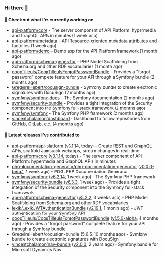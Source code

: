 ### Hi there 👋

#### 👷 Check out what I'm currently working on

- [api-platform/core](https://github.com/api-platform/core) - The server component of API Platform: hypermedia and GraphQL APIs in minutes (1 week ago)
- [api-platform/metadata](https://github.com/api-platform/metadata) - API Resource-oriented metadata attributes and factories (1 week ago)
- [api-platform/demo](https://github.com/api-platform/demo) - Demo app for the API Platform framework (1 month ago)
- [api-platform/schema-generator](https://github.com/api-platform/schema-generator) - PHP Model Scaffolding from Schema.org and other RDF vocabularies (1 month ago)
- [coopTilleuls/CoopTilleulsForgotPasswordBundle](https://github.com/coopTilleuls/CoopTilleulsForgotPasswordBundle) - Provides a &#34;forgot password&#34; complete feature for your API through a Symfony bundle (2 months ago)
- [GregoireHebert/docusign-bundle](https://github.com/GregoireHebert/docusign-bundle) - Symfony bundle to create electronic signatures with DocuSign (2 months ago)
- [symfony/symfony-docs](https://github.com/symfony/symfony-docs) - The Symfony documentation (2 months ago)
- [symfony/security-bundle](https://github.com/symfony/security-bundle) - Provides a tight integration of the Security component into the Symfony full-stack framework (2 months ago)
- [symfony/symfony](https://github.com/symfony/symfony) - The Symfony PHP framework (2 months ago)
- [vincentchalamon/dashboard](https://github.com/vincentchalamon/dashboard) - Dashboard to follow repositories from GitHub, GitLab, etc. (4 months ago)

#### 🔭 Latest releases I've contributed to

- [api-platform/api-platform](https://github.com/api-platform/api-platform) ([v3.1.14](https://github.com/api-platform/api-platform/releases/tag/v3.1.14), today) - Create REST and GraphQL APIs, scaffold Jamstack webapps, stream changes in real-time.
- [api-platform/core](https://github.com/api-platform/core) ([v3.1.14](https://github.com/api-platform/core/releases/tag/v3.1.14), today) - The server component of API Platform: hypermedia and GraphQL APIs in minutes
- [php-documentation-generator/php-documentation-generator](https://github.com/php-documentation-generator/php-documentation-generator) ([v0.0.0-beta.1](https://github.com/php-documentation-generator/php-documentation-generator/releases/tag/v0.0.0-beta.1), 1 week ago) - PDG: PHP Documentation Generator
- [symfony/symfony](https://github.com/symfony/symfony) ([v6.2.14](https://github.com/symfony/symfony/releases/tag/v6.2.14), 1 week ago) - The Symfony PHP framework
- [symfony/security-bundle](https://github.com/symfony/security-bundle) ([v6.3.3](https://github.com/symfony/security-bundle/releases/tag/v6.3.3), 1 week ago) - Provides a tight integration of the Security component into the Symfony full-stack framework
- [api-platform/schema-generator](https://github.com/api-platform/schema-generator) ([v5.2.2](https://github.com/api-platform/schema-generator/releases/tag/v5.2.2), 3 weeks ago) - PHP Model Scaffolding from Schema.org and other RDF vocabularies
- [lexik/LexikJWTAuthenticationBundle](https://github.com/lexik/LexikJWTAuthenticationBundle) ([v2.19.1](https://github.com/lexik/LexikJWTAuthenticationBundle/releases/tag/v2.19.1), 1 month ago) - JWT authentication for your Symfony API
- [coopTilleuls/CoopTilleulsForgotPasswordBundle](https://github.com/coopTilleuls/CoopTilleulsForgotPasswordBundle) ([v1.5.0-alpha](https://github.com/coopTilleuls/CoopTilleulsForgotPasswordBundle/releases/tag/v1.5.0-alpha), 4 months ago) - Provides a &#34;forgot password&#34; complete feature for your API through a Symfony bundle
- [GregoireHebert/docusign-bundle](https://github.com/GregoireHebert/docusign-bundle) ([5.6.5](https://github.com/GregoireHebert/docusign-bundle/releases/tag/5.6.5), 10 months ago) - Symfony bundle to create electronic signatures with DocuSign
- [vincentchalamon/nav-bundle](https://github.com/vincentchalamon/nav-bundle) ([v2.0.0](https://github.com/vincentchalamon/nav-bundle/releases/tag/v2.0.0), 2 years ago) - Symfony bundle for Microsoft Dynamics Nav

